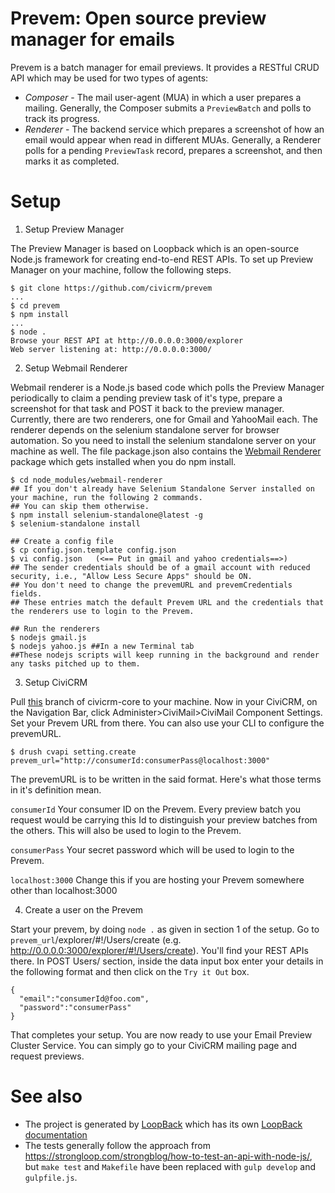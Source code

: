 # Prevem: Open source preview manager for emails

Prevem is a batch manager for email previews. It provides a RESTful CRUD API
which may be used for two types of agents:

 * *Composer* - The mail user-agent (MUA) in which a user prepares a mailing.
   Generally, the Composer submits a `PreviewBatch` and polls to track its progress.
 * *Renderer* - The backend service which prepares a screenshot of how an email would
   appear when read in different MUAs. Generally, a Renderer polls for a pending
   `PreviewTask` record, prepares a screenshot, and then marks it as completed.

# Setup

1. Setup Preview Manager

The Preview Manager is based on Loopback which is an open-source Node.js framework for creating end-to-end REST APIs. To set up Preview Manager on your machine, follow the following steps.

```
$ git clone https://github.com/civicrm/prevem
...
$ cd prevem
$ npm install
...
$ node .
Browse your REST API at http://0.0.0.0:3000/explorer
Web server listening at: http://0.0.0.0:3000/
```

2. Setup Webmail Renderer

Webmail renderer is a Node.js based code which polls the Preview Manager periodically to claim a pending preview task of it's type, prepare a screenshot for that task and POST it back to the preview manager. Currently, there are two renderers, one for Gmail and YahooMail each. The renderer depends on the selenium standalone server for browser automation. So you need to install the selenium standalone server on your machine as well.
The file package.json also contains the [Webmail Renderer](www.github.com/utkarshsharma/webmail-renderer.git) package which gets installed when you do npm install.

```
$ cd node_modules/webmail-renderer
## If you don't already have Selenium Standalone Server installed on your machine, run the following 2 commands.
## You can skip them otherwise.
$ npm install selenium-standalone@latest -g
$ selenium-standalone install

## Create a config file
$ cp config.json.template config.json
$ vi config.json   (<== Put in gmail and yahoo credentials==>)
## The sender credentials should be of a gmail account with reduced security, i.e., "Allow Less Secure Apps" should be ON.
## You don't need to change the prevemURL and prevemCredentials fields.
## These entries match the default Prevem URL and the credentials that the renderers use to login to the Prevem.

## Run the renderers
$ nodejs gmail.js
$ nodejs yahoo.js ##In a new Terminal tab
##These nodejs scripts will keep running in the background and render any tasks pitched up to them.
```

3. Setup CiviCRM

Pull [this](https://github.com/utkarshsharma/civicrm-core) branch of civicrm-core to your machine.
Now in your CiviCRM, on the Navigation Bar, click Administer>CiviMail>CiviMail Component Settings.
Set your Prevem URL from there.
You can also use your CLI to configure the prevemURL.

```
$ drush cvapi setting.create prevem_url="http://consumerId:consumerPass@localhost:3000"
```

The prevemURL is to be written in the said format. Here's what those terms in it's definition mean.

`consumerId`
Your consumer ID on the Prevem. Every preview batch you request would be carrying this Id to distinguish your preview batches from the others. This will also be used to login to the Prevem.

`consumerPass`
Your secret password which will be used to login to the Prevem.

`localhost:3000`
Change this if you are hosting your Prevem somewhere other than localhost:3000

4. Create a user on the Prevem

Start your prevem, by doing `node .` as given in section 1 of the setup.
Go to `prevem_url`/explorer/#!/Users/create (e.g. http://0.0.0.0:3000/explorer/#!/Users/create). You'll find your REST APIs there. In POST Users/ section, inside the data input box enter your details in the following format and then click on the `Try it Out` box.

```
{
  "email":"consumerId@foo.com",
  "password":"consumerPass"
}
```

That completes your setup. You are now ready to use your Email Preview Cluster Service.
You can simply go to your CiviCRM mailing page and request previews.

<!-- # Preview Manager Configuration

The file server/config.json contains the configuration options for the Preview Manager. The host and port fields contain information regarding where the Preview Manager is being hosted. The 

# Data Model

The models are defined in JSON files under [common/models](common/models).



At this point, you can visit http://localhost:3000/explorer to examine
the available APIs.

# Development

Starting the service with `node .` should create a working environment,
but it's a bit cumbersome to develop on. For local development (and only
for local development), it's better to start via:

```
$ npm install -g gulp
$ gulp develop
```

This will launch the service and execute the test suite. If you make
any changes to the code, it will relaunch the service and re-execute
the test suite.

If you encounter a hard-crash during development, you may need to
manually restart `gulp develop`.

# Data Model

The model is defined in JSON files under [common/models](common/models).
To create additional models, see "Create Models" in [LoopBack: Getting Started](http://loopback.io/getting-started/).

# API Examples

The following sections discuss a bit about how other agents are
expected to interact with `prevem` with some example use-cases
and API calls. To follow along, it is best to open the API
explorer (http://localhost:3000/explorer) and run the commands.

*TYPOGRAPHICAL NOTE: Most API calls accept an input-document of
type `application/json`, and this is displayed in the examples.
However, in some cases, the input is passed as a URL parameter.
Such input should encoded twice (firstly, as JSON; secondly,
as URL data). For readability, we display the examples as if
 they were just JSON.*

## API Examples: Integrating with a Composer

A *Composer* should generally use two API calls. When the user wishes
to prepare a new preview, the *Composer* should create a new `PreviewBatch`
record:

```
POST /api/PreviewBatches
Content-Type: application/json
Accept: application/json

{
  "consumerId": "SOME-UNIQUE-ID"
  "batchId": "SOME-UNIQUE-ID",
  "message": {
    "subject": "Hello world",
    "body_html": "<html><body>Hello world (in <b>HTML</b>)</body></html>"
    "body_text": "Hello world (in text)"
  },
  "renderers": ["gmail", "outlook"]
}
```

The *Composer* may then poll periodically to determine how well the preview
has progressed by fetching a list of `PreviewTask` records filtered on the
`batchId`. The `filter` option accepts a JSON expression.

```
// TYPOGRAPHICAL NOTE: Escaping altered for readibility.
GET /api/PreviewTasks?filter={
  "where": {
    "batchId": "SOME-UNIQUE-ID"
  }
}

```

## API Examples: Integrating with a Renderer (WIP, NOT IMPLEMENTED, SPECULATIVE)

There may be several renderers (such as a Gmail renderer or a Microsoft
Outlook renderer). Each renderer should use two API calls. First, it
should periodically poll to see if any new tasks are waiting for it:

```
POST /api/PreviewTasks/claim
Content-Type: application/json
Accept: application/json

{
  "filter": {
    "where": {
      "renderer": "MY_SUPPORTED_RENDERING_TYPE"
    }
  }
}
```

The request will ordinarily return an empty object. However, if there are
any pending tasks, it will reserve and return the next available task.

After working on the task, the renderer should submit the resulting
screenshot:

```
POST /api/PreviewTasks/123
Content-Type: application/json
Accept: application/json

{
  "result": {
    "imageBase64": "...Base64-encoded image data..."
  }
}
```
 -->
# See also

 * The project is generated by [LoopBack](http://loopback.io) which has its own [LoopBack documentation](http://docs.strongloop.com/display/public/LB/LoopBack)
 * The tests generally follow the approach from https://strongloop.com/strongblog/how-to-test-an-api-with-node-js/,
   but `make test` and `Makefile` have been replaced with `gulp develop` and `gulpfile.js`.
